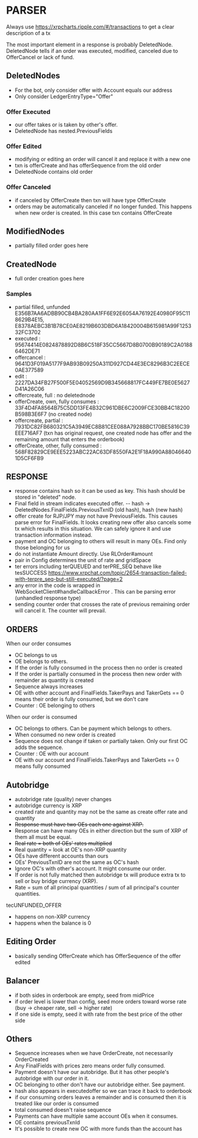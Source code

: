 # PARSER

Always use https://xrpcharts.ripple.com/#/transactions to get a clear description of a tx

The most important element in a response is probably DeletedNode. DeletedNode tells if an order was executed, modified, canceled due to OfferCancel or lack of fund. 

## DeletedNodes 
- For the bot, only consider offer with Account equals our address
- Only consider LedgerEntryType="Offer"

### Offer Executed
- our offer takes or is taken by other's offer. 
- DeletedNode has nested.PreviousFields

### Offer Edited
- modifying or editing an order will cancel it and replace it with a new one
- txn is offerCreate and has offerSequence from the old order
- DeletedNode contains old order

### Offer Canceled
- if canceled by OfferCreate then txn will have type OfferCreate
- orders may be automatically canceled if no longer funded. This happens when new order is created. In this case txn contains OfferCreate

## ModifiedNodes
- partially filled order goes here

## CreatedNode
- full order creation goes here

### Samples
- partial filled, unfunded E356B7AA6ADBB90CB4BA280AA1FF6E92E6054A76192E40980F95C118629B4E15, E8378AEBC3B1B78CE0AE8219B603DBD6A18420004B615981A99F125332FC3702
- executed : 95674414E0824878892D8B6C518F35CC5667D8B0700B90189C2A01886462DE71
- offercancel : 9641D3F019A5177F9AB93B09250A311D927CD44E3EC8296B3C2EECE0AE377589
- edit : 2227DA34FB27F500F5E04052569D9B345668817FC449FE7BE0E5627D41A26C06 
- offercreate, full : no deletednode
- offerCreate, own, fully consumes  : 33F4D4FA8564B75C5DD13FE4B32C961DBE6C2009FCE30BB4C18200B598B3E6F7 (no created node) 
- offercreate, partial : 7931DC82FB680321C5A3949EC8B81CEE088A7928BBC170BE5816C39EEE716AF7  (txn has original request, one created node has offer and the remaining amount that enters the orderbook) 
- offerCreate, other, fully consumed : 568F82829CE9EEE5223ABC22AC63DF8550FA2E1F18A990A880466401D5CF6FB9 


## RESPONSE
- response contains hash so it can be used as key. This hash should be stored in "deleted" node. 
- Final field in stream indicates executed offer.
-- hash -> DeletedNodes.FinalFields.PreviousTxnID (old hash), hash (new hash) 
- offer create for RJP/JPY may not have PreviousFields. This causes parse error for FinalFields. It looks creating new offer also cancels some tx which results in this situation. We can safely ignore it and use transaction information instead. 
- payment and OC belonging to others will result in many OEs. Find only those belonging for us
- do not instantiate Amount directly. Use RLOrder#amount
- pair in Config determines the unit of rate and gridSpace
- ter errors including terQUEUED and terPRE_SEQ behave like tesSUCCESS https://www.xrpchat.com/topic/2654-transaction-failed-with-terpre_seq-but-still-executed/?page=2
- any error in the code is wrapped in WebSocketClient#handleCallbackError . This can be parsing error (unhandled response type)
- sending counter order that crosses the rate of previous remaining order will cancel it. The counter will prevail. 


## ORDERS
When our order consumes
- OC belongs to us
- OE belongs to others. 
- If the order is fully consumed in the process then no order is created
- If the order is partially consumed in the process then new order with remainder as quantity is created
- Sequence always increases
- OE with other account and FinalFields.TakerPays and TakerGets == 0 means their order is fully consumed, but we don't care
- Counter : OE belonging to others

When our order is consumed
- OC belongs to others. Can be payment which belongs to others. 
- When consumed no new order is created
- Sequence does not change if taken or partially taken. Only our first OC adds the sequence. 
- Counter : OE with our account
- OE with our account and FinalFields.TakerPays and TakerGets == 0 means fully consumed

## Autobridge
- autobridge rate (quality) never changes
- autobridge currency is XRP
- created rate and quantity may not be the same as create offer rate and quantity
- ~~Response must have two OEs each one against XRP.~~
- Response can have many OEs in either direction but the sum of XRP of them all must be equal.
- ~~Real rate = both of OEs' rates multiplied~~
- Real quantity = look at OE's non-XRP quantity
- OEs have different accounts than ours
- OEs' PreviousTxnID are not the same as OC's hash
- Ignore OC's with other's account. It might consume our order. 
- If order is not fully matched then autobridge tx will produce extra tx to sell or buy bridge currency (XRP). 
- Rate = sum of all principal quantities / sum of all principal's counter quantities.

tecUNFUNDED_OFFER
- happens on non-XRP currency 
- happens when the balance is 0
 
## Editing Order
- basically sending OfferCreate which has OfferSequence of the offer edited

## Balancer
- if both sides in orderbook are empty, seed from midPrice
- if order level is lower than config, seed more orders toward worse rate (buy -> cheaper rate, sell -> higher rate)
- if one side is empty, seed it with rate from the best price of the other side


## Others
- Sequence increases when we have OrderCreate, not necessarily OrderCreated
- Any FinalFields with prices zero means order fully consumed.
- Payment doesn't have our autobridge. But it has other people's autobridge with our order in it. 
- OC belonging to other don't have our autobridge either. See payment. 
- hash also appears in executedoffer so we can trace it back to orderbook
- if our consuming orders leaves a remainder and is consumed then it is treated like our order is consumed
- total consumed doesn't raise sequence
- Payments can have multiple same account OEs when it consumes.
- OE contains previousTxnId  
- It's possible to create new OC with more funds than the account has
